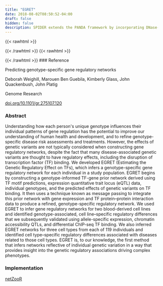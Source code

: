 ```yaml
---
title: "EGRET"
date: 2018-08-02T08:50:52-04:00
draft: false
hidden: false
description: SPIDER extends the PANDA framework by incorporating DNase-Seq data to account for chromatin state for the prediction of TF binding sites. The method consists of processing DNase-Seq data to find open chromatin regions and build a “mask” matrix that is then overlaid on the TF-gene motif network to select binding sites that are available fro TF binding. This method can be applied for various biological contexts such as cell lines and tissues. Sonawane and colleagues have employed their method to model cell- type specific GRNs using DNase-Seq data from ENCODE and showed that integrating epigenetic data in SPIDER networks allows building more accurate networks.
---
```


{{< rawhtml >}}
<script type='text/javascript' src='https://d1bxh8uas1mnw7.cloudfront.net/assets/embed.js'></script>
{{< /rawhtml >}}
{{< rawhtml >}}
<div data-badge-popover="right" data-badge-type="donut" data-doi="10.1101/gr.275107.120" data-hide-no-mentions="true" class="altmetric-embed"></div>
{{< /rawhtml >}}
### Reference

Predicting genotype-specific gene regulatory networks

Deborah Weighill, Marouen Ben Guebila, Kimberly Glass, John Quackenbush, John Platig

Genome Research

[doi.org/10.1101/gr.275107.120](https://genome.cshlp.org/content/early/2022/02/21/gr.275107.120)

### Abstract

Understanding how each person's unique genotype influences their individual patterns of gene regulation has the potential to improve our understanding of human health and development, and to refine genotype-specific disease risk assessments and treatments. However, the effects of genetic variants are not typically considered when constructing gene regulatory networks, despite the fact that many disease-associated genetic variants are thought to have regulatory effects, including the disruption of transcription factor (TF) binding. We developed EGRET (Estimating the Genetic Regulatory Effect on TFs), which infers a genotype-specific gene regulatory network for each individual in a study population. EGRET begins by constructing a genotype-informed TF-gene prior network derived using TF motif predictions, expression quantitative trait locus (eQTL) data, individual genotypes, and the predicted effects of genetic variants on TF binding. It then uses a technique known as message passing to integrate this prior network with gene expression and TF protein–protein interaction data to produce a refined, genotype-specific regulatory network. We used EGRET to infer gene regulatory networks for two blood-derived cell lines and identified genotype-associated, cell line–specific regulatory differences that we subsequently validated using allele-specific expression, chromatin accessibility QTLs, and differential ChIP-seq TF binding. We also inferred EGRET networks for three cell types from each of 119 individuals and identified cell type–specific regulatory differences associated with diseases related to those cell types. EGRET is, to our knowledge, the first method that infers networks reflective of individual genetic variation in a way that provides insight into the genetic regulatory associations driving complex phenotypes.

### Implementation

[netZooR](https://github.com/netZoo/netZooR)
